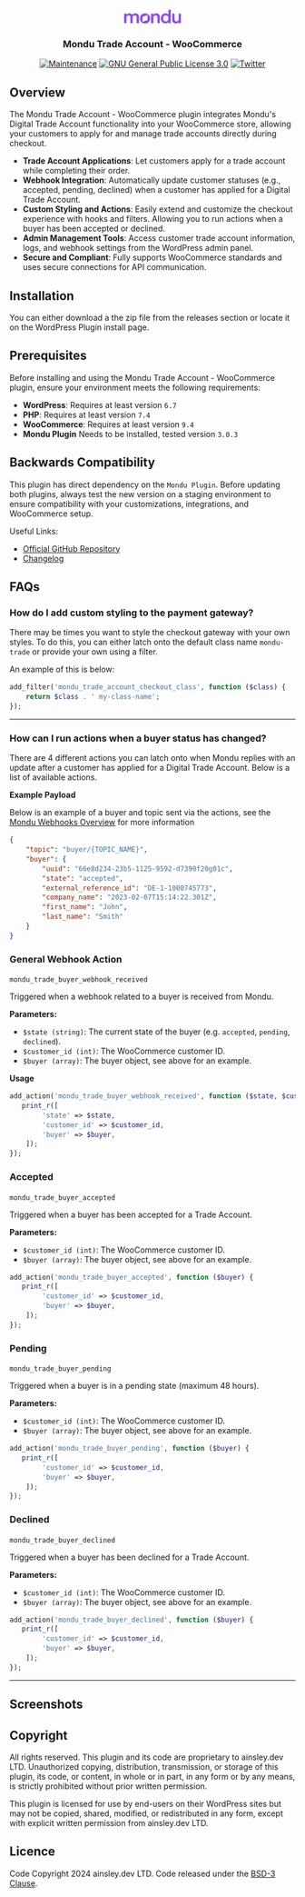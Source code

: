 <div align="center">
<img width="100" height="25" src="res/logo.svg" alt="Errors Logo"/>
<h3 align="center">Mondu Trade Account - WooCommerce</h3>

[![Maintenance](https://img.shields.io/badge/Maintained%3F-yes-green.svg)](https://GitHub.com/Naereen/StrapDown.js/graphs/commit-activity)
[![GNU General Public License 3.0](https://img.shields.io/github/license/ainsleyclark/squidge.svg)](https://www.gnu.org/licenses/gpl-3.0.en.html)
[![Twitter](https://img.shields.io/twitter/follow/ainsleydev)](https://twitter.com/ainsleydev)

</div>

## Overview

The Mondu Trade Account - WooCommerce plugin integrates Mondu's Digital Trade Account functionality into your
WooCommerce store, allowing your customers to apply for and manage trade accounts directly during checkout.

- **Trade Account Applications**: Let customers apply for a trade account while completing their order.
- **Webhook Integration**: Automatically update customer statuses (e.g., accepted, pending, declined) when a customer
  has applied for a Digital Trade Account.
- **Custom Styling and Actions**: Easily extend and customize the checkout experience with hooks and filters. Allowing
  you to run actions when a buyer has been accepted or declined.
- **Admin Management Tools**: Access customer trade account information, logs, and webhook settings from the WordPress
  admin panel.
- **Secure and Compliant**: Fully supports WooCommerce standards and uses secure connections for API communication.

## Installation

You can either download a the zip file from the releases section or locate it on the WordPress Plugin install page.

## Prerequisites

Before installing and using the Mondu Trade Account - WooCommerce plugin, ensure your environment meets the following
requirements:

- **WordPress**: Requires at least version `6.7`
- **PHP**: Requires at least version `7.4`
- **WooCommerce**: Requires at least version `9.4`
- **Mondu Plugin** Needs to be installed, tested version `3.0.3`

## Backwards Compatibility

This plugin has direct dependency on the `Mondu Plugin`. Before updating both plugins, always test the new version on a
staging environment to ensure compatibility with your customizations, integrations, and WooCommerce setup.

Useful Links:

- [Official GitHub Repository](https://github.com/mondu-ai/bnpl-checkout-woocommerce)
- [Changelog](https://github.com/mondu-ai/bnpl-checkout-woocommerce/blob/main/changelog.txt)

## FAQs

### How do I add custom styling to the payment gateway?

There may be times you want to style the checkout gateway with your own styles. To do this, you can either latch onto
the default class name `mondu-trade` or provide your own using a filter.

An example of this is below:

```php
add_filter('mondu_trade_account_checkout_class', function ($class) {
	return $class . ' my-class-name';
});
```

---

### How can I run actions when a buyer status has changed?

There are 4 different actions you can latch onto when Mondu replies with an update after a customer has applied for a
Digital Trade Account. Below is a list of available actions.

**Example Payload**

Below is an example of a buyer and topic sent via the actions, see
the [Mondu Webhooks Overview](https://docs.mondu.ai/reference/webhooks-overview) for more information

```json
{
	"topic": "buyer/{TOPIC_NAME}",
	"buyer": {
		"uuid": "66e8d234-23b5-1125-9592-d7390f20g01c",
		"state": "accepted",
		"external_reference_id": "DE-1-1000745773",
		"company_name": "2023-02-07T15:14:22.301Z",
		"first_name": "John",
		"last_name": "Smith"
	}
}
```

### General Webhook Action

`mondu_trade_buyer_webhook_received`

Triggered when a webhook related to a buyer is received from Mondu.

**Parameters:**

- `$state (string)`:    The current state of the buyer (e.g. `accepted`, `pending`, `declined`).
- `$customer_id (int)`: The WooCommerce customer ID.
- `$buyer (array)`:     The buyer object, see above for an example.

**Usage**

```php
add_action('mondu_trade_buyer_webhook_received', function ($state, $customer_id,  $buyer) {
   print_r([
        'state' => $state,
        'customer_id' => $customer_id,
        'buyer' => $buyer,
    ]);
});
```

### Accepted

`mondu_trade_buyer_accepted`

Triggered when a buyer has been accepted for a Trade Account.

**Parameters:**

- `$customer_id (int)`: The WooCommerce customer ID.
- `$buyer (array)`:     The buyer object, see above for an example.

```php
add_action('mondu_trade_buyer_accepted', function ($buyer) {
   print_r([
        'customer_id' => $customer_id,
        'buyer' => $buyer,
    ]);
});
```

### Pending

`mondu_trade_buyer_pending`

Triggered when a buyer is in a pending state (maximum 48 hours).

**Parameters:**

- `$customer_id (int)`: The WooCommerce customer ID.
- `$buyer (array)`:     The buyer object, see above for an example.

```php
add_action('mondu_trade_buyer_pending', function ($buyer) {
   print_r([
        'customer_id' => $customer_id,
        'buyer' => $buyer,
    ]);
});
```

### Declined

`mondu_trade_buyer_declined`

Triggered when a buyer has been declined for a Trade Account.

**Parameters:**

- `$customer_id (int)`: The WooCommerce customer ID.
- `$buyer (array)`:     The buyer object, see above for an example.

```php
add_action('mondu_trade_buyer_declined', function ($buyer) {
   print_r([
        'customer_id' => $customer_id,
        'buyer' => $buyer,
    ]);
});
```

---

## Screenshots

## Copyright

All rights reserved. This plugin and its code are proprietary to ainsley.dev LTD. Unauthorized copying, distribution,
transmission, or storage of this plugin, its code, or content, in whole or in part, in any form or by any means, is
strictly prohibited without prior written permission.

This plugin is licensed for use by end-users on their WordPress sites but may not be copied, shared, modified, or
redistributed in any form, except with explicit written permission from ainsley.dev LTD.

## Licence

Code Copyright 2024 ainsley.dev LTD. Code released under the [BSD-3 Clause](LICENSE).

